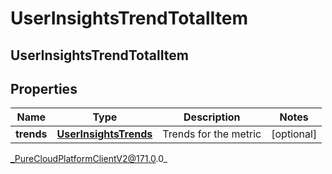 # UserInsightsTrendTotalItem

## UserInsightsTrendTotalItem

## Properties

|Name | Type | Description | Notes|
|------------ | ------------- | ------------- | -------------|
| **trends** | [**UserInsightsTrends**](UserInsightsTrends) | Trends for the metric | [optional] |



_PureCloudPlatformClientV2@171.0.0_
